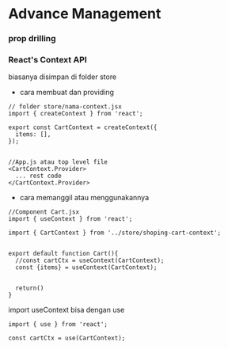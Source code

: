 # Advance Management

### prop drilling

### React's Context API

biasanya disimpan di folder store

- cara membuat dan providing

```
// folder store/nama-context.jsx
import { createContext } from 'react';

export const CartContext = createContext({
  items: [],
});


//App.js atau top level file
<CartContext.Provider>
  ... rest code
</CartContext.Provider>
```

- cara memanggil atau menggunakannya

```
//Component Cart.jsx
import { useContext } from 'react';

import { CartContext } from '../store/shoping-cart-context';


export default function Cart(){
  //const cartCtx = useContext(CartContext);
  const {items} = useContext(CartContext);


  return()
}
```

import useContext bisa dengan use

```
import { use } from 'react';

const cartCtx = use(CartContext);

```
